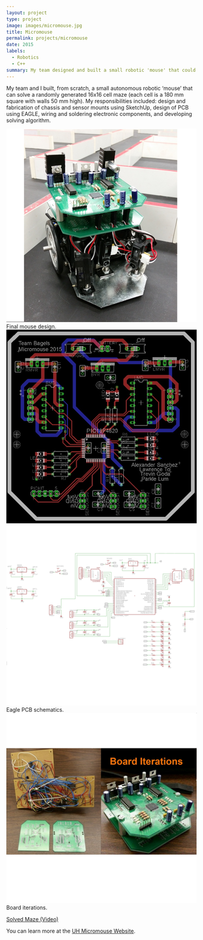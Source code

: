 ```yaml
---
layout: project
type: project
image: images/micromouse.jpg
title: Micromouse
permalink: projects/micromouse
date: 2015
labels:
  - Robotics
  - C++
summary: My team designed and built a small robotic 'mouse' that could autonomously solve a randomly generated 16 x 16 cell maze.
---
```


My team and I built, from scratch, a small autonomous robotic ‘mouse’ that can solve a randomly generated 16x16 cell maze (each cell is a 180 mm square with walls 50 mm high). My responsibilities included: design and fabrication of chassis and sensor mounts using SketchUp, design of PCB using EAGLE, wiring and soldering electronic components, and developing solving algorithm. 

<img class="ui image" src="../images/MicroMouse1.jpg">
Final mouse design. 
<img class="ui image" src="../images/MM2.jpg">
<img class="ui image" src="../images/MM6.png"> 
Eagle PCB schematics.
<img class="ui image" src="../images/MM3.jpg">
Board iterations. 


[Solved Maze (Video)](https://drive.google.com/file/d/0B3oLXv5IVIObTzNlUmdYRlhxdDA/view?usp=sharing)

You can learn more at the [UH Micromouse Website](http://www-ee.eng.hawaii.edu/~mmouse/about.html).



